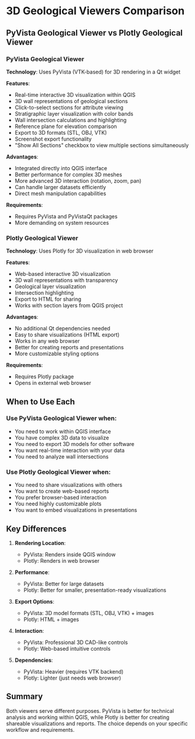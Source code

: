 # 3D Geological Viewers Comparison

## PyVista Geological Viewer vs Plotly Geological Viewer

### PyVista Geological Viewer
**Technology**: Uses PyVista (VTK-based) for 3D rendering in a Qt widget

**Features**:
- Real-time interactive 3D visualization within QGIS
- 3D wall representations of geological sections
- Click-to-select sections for attribute viewing
- Stratigraphic layer visualization with color bands
- Wall intersection calculations and highlighting
- Reference plane for elevation comparison
- Export to 3D formats (STL, OBJ, VTK)
- Screenshot export functionality
- "Show All Sections" checkbox to view multiple sections simultaneously

**Advantages**:
- Integrated directly into QGIS interface
- Better performance for complex 3D meshes
- More advanced 3D interaction (rotation, zoom, pan)
- Can handle larger datasets efficiently
- Direct mesh manipulation capabilities

**Requirements**:
- Requires PyVista and PyVistaQt packages
- More demanding on system resources

### Plotly Geological Viewer
**Technology**: Uses Plotly for 3D visualization in web browser

**Features**:
- Web-based interactive 3D visualization
- 3D wall representations with transparency
- Geological layer visualization
- Intersection highlighting
- Export to HTML for sharing
- Works with section layers from QGIS project

**Advantages**:
- No additional Qt dependencies needed
- Easy to share visualizations (HTML export)
- Works in any web browser
- Better for creating reports and presentations
- More customizable styling options

**Requirements**:
- Requires Plotly package
- Opens in external web browser

## When to Use Each

### Use PyVista Geological Viewer when:
- You need to work within QGIS interface
- You have complex 3D data to visualize
- You need to export 3D models for other software
- You want real-time interaction with your data
- You need to analyze wall intersections

### Use Plotly Geological Viewer when:
- You need to share visualizations with others
- You want to create web-based reports
- You prefer browser-based interaction
- You need highly customizable plots
- You want to embed visualizations in presentations

## Key Differences

1. **Rendering Location**:
   - PyVista: Renders inside QGIS window
   - Plotly: Renders in web browser

2. **Performance**:
   - PyVista: Better for large datasets
   - Plotly: Better for smaller, presentation-ready visualizations

3. **Export Options**:
   - PyVista: 3D model formats (STL, OBJ, VTK) + images
   - Plotly: HTML + images

4. **Interaction**:
   - PyVista: Professional 3D CAD-like controls
   - Plotly: Web-based intuitive controls

5. **Dependencies**:
   - PyVista: Heavier (requires VTK backend)
   - Plotly: Lighter (just needs web browser)

## Summary
Both viewers serve different purposes. PyVista is better for technical analysis and working within QGIS, while Plotly is better for creating shareable visualizations and reports. The choice depends on your specific workflow and requirements.